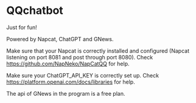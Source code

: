 # QQchatbot
Just for fun!  

Powered by Napcat, ChatGPT and GNews.  

  

Make sure that your Napcat is correctly installed and configured (Napcat listening on port 8081 and post through port 8080). Check https://github.com/NapNeko/NapCatQQ for help.  

Make sure your ChatGPT_API_KEY is correctly set up. Check https://platform.openai.com/docs/libraries for help.  

The api of GNews in the program is a free plan.
